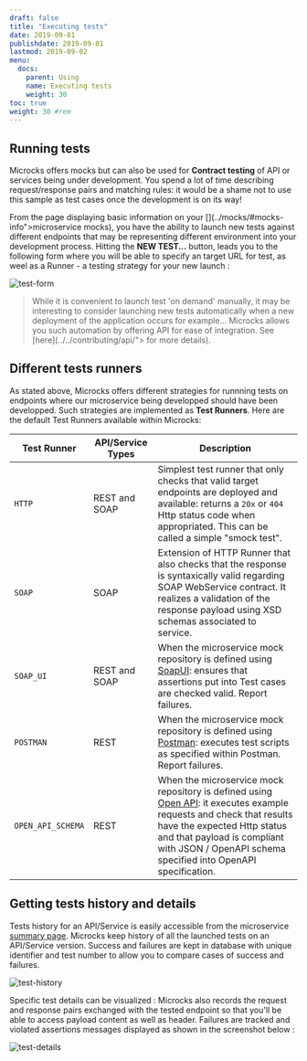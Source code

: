 ```yaml
---
draft: false
title: "Executing tests"
date: 2019-09-01
publishdate: 2019-09-01
lastmod: 2019-09-02
menu:
  docs:
    parent: Using
    name: Executing tests
    weight: 30
toc: true
weight: 30 #rem
---
```


## Running tests
			
Microcks offers mocks but can also be used for **Contract testing** of API or services being under development. You spend a lot of time describing request/response pairs and matching rules: it would be a shame not to use this sample as test cases once the development is on its way!
			
From the page displaying basic information on your [](../mocks/#mocks-info">microservice mocks), you have the ability to launch new tests against different endpoints that may be representing different environment into your development process. Hitting the <b>NEW TEST...</b> button, leads you to the following form where you will be able to specify an target URL for test, as weel as a Runner - a testing strategy for your new launch :
			
![test-form](/images/test-form.png)
			
> While it is convenient to launch test 'on demand' manually, it may be interesting to consider launching new tests automatically when a new deployment of the application occurs for example... Microcks allows you such automation by offering API for ease of integration. See [here](../../contributing/api/"> for more details).
			
## Different tests runners
			
As stated above, Microcks offers different strategies for runnning tests on endpoints where our microservice being developped should have been developped. Such strategies are implemented as <b>Test Runners</b>. Here are the default Test Runners available within Microcks:
			
| Test Runner | API/Service Types | Description |
| ----------- | ----------------- | ----------- |
| `HTTP` | REST and SOAP | Simplest test runner that only checks that valid target endpoints are deployed and available: returns a `20x` or `404` Http status code when appropriated. This can be called a simple "smock test". |
| `SOAP` | SOAP | Extension of HTTP Runner that also checks that the response is syntaxically valid regarding SOAP WebService contract. It realizes a validation of the response payload using XSD schemas associated to service. |
| `SOAP_UI` | REST and SOAP | When the microservice mock repository is defined using [SoapUI](../soapui): ensures that assertions put into Test cases are checked valid. Report failures.| 
| `POSTMAN` | REST | When the microservice mock repository is defined using [Postman](../postman): executes test scripts as specified within Postman. Report failures.| 
| `OPEN_API_SCHEMA`|  REST | When the microservice mock repository is defined using [Open API](../openapi): it executes example requests and check that results have the expected Http status and that payload is compliant with JSON / OpenAPI schema specified into OpenAPI specification.| 

## Getting tests history and details

Tests history for an API/Service is easily accessible from the microservice [summary page](../mocks/#mocks-info). Microcks keep history of all the launched tests on an API/Service version. Success and failures are kept in database with unique identifier and test number to allow you to compare cases of success and failures.
			
![test-history](/images/test-history.png)
			
Specific test details can be visualized : Microcks also records the request and response pairs exchanged with the tested endpoint so that you'll be able to access payload content as well as header. Failures are tracked and violated assertions messages displayed as shown in the screenshot below :
			
![test-details](/images/.png)
